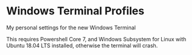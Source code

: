 # Windows Terminal Profiles
My personal settings for the new Windows Terminal

This requires Powershell Core 7, and Windows Subsystem for Linux with Ubuntu 18.04 LTS installed, otherwise the terminal will crash.